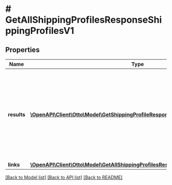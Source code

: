 # # GetAllShippingProfilesResponseShippingProfilesV1

## Properties

Name | Type | Description | Notes
------------ | ------------- | ------------- | -------------
**results** | [**\OpenAPI\Client\Otto\Model\GetShippingProfileResponseShippingProfilesV1[]**](GetShippingProfileResponseShippingProfilesV1.md) | List of maximum 300 shipping profiles. Returns a cursor field if there are more than 300 shipping profile to get the next results. |
**links** | [**\OpenAPI\Client\Otto\Model\GetAllShippingProfilesResponseShippingProfilesV1Links**](GetAllShippingProfilesResponseShippingProfilesV1Links.md) |  | [optional]

[[Back to Model list]](../../README.md#models) [[Back to API list]](../../README.md#endpoints) [[Back to README]](../../README.md)
